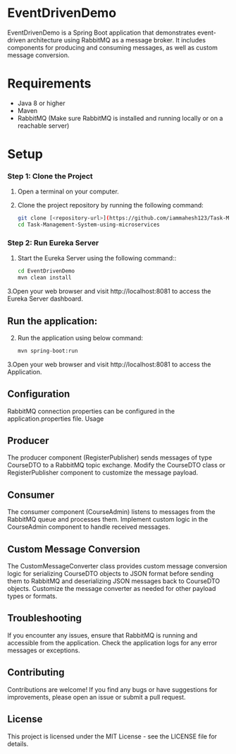 # EventDrivenDemo

EventDrivenDemo is a Spring Boot application that demonstrates event-driven architecture using RabbitMQ as a message broker. It includes components for producing and consuming messages, as well as custom message conversion.

# Requirements
- Java 8 or higher
- Maven
- RabbitMQ (Make sure RabbitMQ is installed and running locally or on a reachable server)
# Setup
### Step 1: Clone the Project

1. Open a terminal on your computer.

2. Clone the project repository by running the following command:
   ```bash
   git clone [<repository-url>](https://github.com/iammahesh123/Task-Management-System-using-microservices.git)
   cd Task-Management-System-using-microservices

### Step 2: Run Eureka Server

1. Start the Eureka Server using the following command::
   ```bash
   cd EventDrivenDemo
   mvn clean install
3.Open your web browser and visit http://localhost:8081 to access the Eureka Server dashboard.
## Run the application:

2. Run the application using below command:
   ```bash
   mvn spring-boot:run
3.Open your web browser and visit http://localhost:8081 to access the Application.

## Configuration
RabbitMQ connection properties can be configured in the application.properties file.
Usage
## Producer
The producer component (RegisterPublisher) sends messages of type CourseDTO to a RabbitMQ topic exchange.
Modify the CourseDTO class or RegisterPublisher component to customize the message payload.
## Consumer
The consumer component (CourseAdmin) listens to messages from the RabbitMQ queue and processes them.
Implement custom logic in the CourseAdmin component to handle received messages.
## Custom Message Conversion
The CustomMessageConverter class provides custom message conversion logic for serializing CourseDTO objects to JSON format before sending them to RabbitMQ and deserializing JSON messages back to CourseDTO objects.
Customize the message converter as needed for other payload types or formats.
## Troubleshooting
If you encounter any issues, ensure that RabbitMQ is running and accessible from the application.
Check the application logs for any error messages or exceptions.
## Contributing
Contributions are welcome! If you find any bugs or have suggestions for improvements, please open an issue or submit a pull request.

## License
This project is licensed under the MIT License - see the LICENSE file for details.

